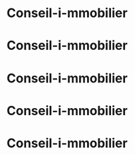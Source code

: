 # Conseil-i-mmobilier
# Conseil-i-mmobilier
# Conseil-i-mmobilier
# Conseil-i-mmobilier
# Conseil-i-mmobilier
